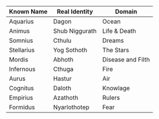 | Known Name | Real Identity  | Domain            |
| ---------- | -------------- | ----------------- |
| Aquarius   | Dagon          | Ocean             |
| Animus     | Shub Niggurath | Life & Death      |
| Somnius    | Cthulu         | Dreams            |
| Stellarius | Yog Sothoth    | The Stars         |
| Mordis     | Abhoth         | Disease and Filth |
| Infernous  | Cthuga         | Fire              |
| Aurus      | Hastur         | Air               |
| Cognitus   | Daloth         | Knowlage          |
| Empirius   | Azathoth       | Rulers            |
| Formidus   | Nyarlothotep   | Fear              | 
